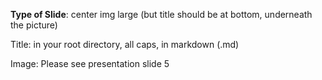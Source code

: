 **Type of Slide**: center img large (but title should be at bottom, underneath the picture)

Title: in your root directory, all caps, in markdown (.md)

Image: Please see presentation slide 5

